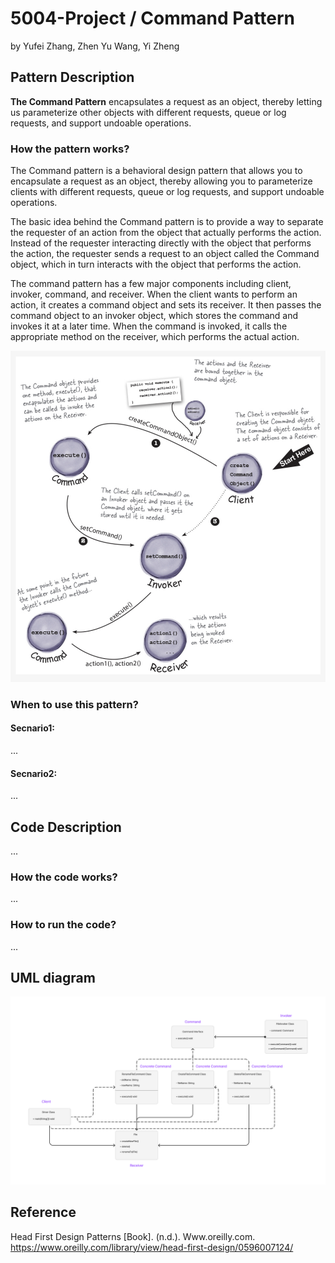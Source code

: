 # 5004-Project / Command Pattern

by Yufei Zhang, Zhen Yu Wang, Yi Zheng

## Pattern Description

**The Command Pattern** encapsulates a request as an object, thereby letting us parameterize other
objects with different requests, queue or log requests, and support undoable operations.

### How the pattern works?

The Command pattern is a behavioral design pattern that allows you to encapsulate a request as an
object, thereby allowing you to parameterize clients with different requests, queue or log requests,
and support undoable operations.

The basic idea behind the Command pattern is to provide a way to separate the requester of an action
from the object that actually performs the action. Instead of the requester interacting directly
with the object that performs the action, the requester sends a request to an object called the
Command object, which in turn interacts with the object that performs the action.

The command pattern has a few major components including client, invoker, command, and receiver.
When the client wants to perform an action, it creates a command object and sets its receiver. It
then passes the command object to an invoker object, which stores the command and invokes it at a
later time. When the command is invoked, it calls the appropriate method on the receiver, which
performs the actual action.

![Command Pattern diagram](Images/patternDiagram.jpeg)

### When to use this pattern?

#### Secnario1:

...

#### Secnario2:

...

## Code Description

...

### How the code works?

...

### How to run the code?

...

## UML diagram

![UML diagram](Images/UML)

## Reference

Head First Design Patterns [Book]. (n.d.).
Www.oreilly.com. https://www.oreilly.com/library/view/head-first-design/0596007124/

